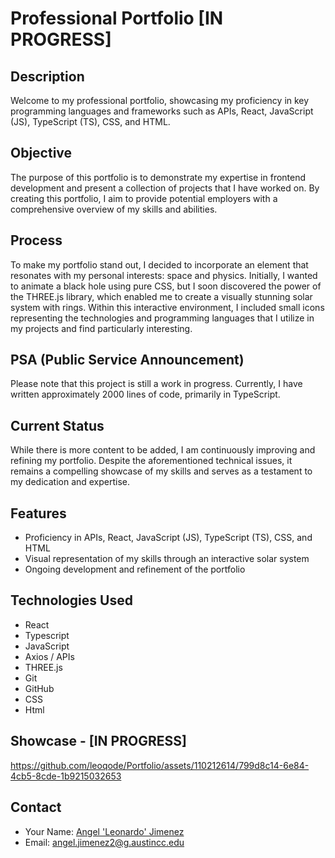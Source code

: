 # Professional Portfolio [IN PROGRESS]


## Description
Welcome to my professional portfolio, showcasing my proficiency in key programming languages and frameworks such as APIs, React, JavaScript (JS), TypeScript (TS), CSS, and HTML.

## Objective
The purpose of this portfolio is to demonstrate my expertise in frontend development and present a collection of projects that I have worked on. By creating this portfolio, I aim to provide potential employers with a comprehensive overview of my skills and abilities.

## Process
To make my portfolio stand out, I decided to incorporate an element that resonates with my personal interests: space and physics. Initially, I wanted to animate a black hole using pure CSS, but I soon discovered the power of the THREE.js library, which enabled me to create a visually stunning solar system with rings. Within this interactive environment, I included small icons representing the technologies and programming languages that I utilize in my projects and find particularly interesting.

## PSA (Public Service Announcement)
Please note that this project is still a work in progress. Currently, I have written approximately 2000 lines of code, primarily in TypeScript.

## Current Status
While there is more content to be added, I am continuously improving and refining my portfolio. Despite the aforementioned technical issues, it remains a compelling showcase of my skills and serves as a testament to my dedication and expertise.

## Features
- Proficiency in APIs, React, JavaScript (JS), TypeScript (TS), CSS, and HTML
- Visual representation of my skills through an interactive solar system
- Ongoing development and refinement of the portfolio

## Technologies Used
- React
- Typescript
- JavaScript
- Axios / APIs
- THREE.js
- Git
- GitHub
- CSS
- Html

## Showcase - [IN PROGRESS]

https://github.com/leoqode/Portfolio/assets/110212614/799d8c14-6e84-4cb5-8cde-1b9215032653



## Contact
- Your Name: [Angel 'Leonardo' Jimenez](https://github.com/leoqode)
- Email: angel.jimenez2@g.austincc.edu

